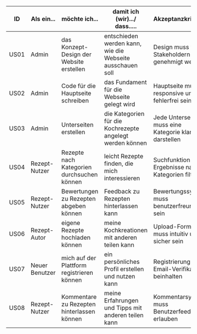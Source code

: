 | ID   | Als ein...         | möchte ich...                                  | damit ich (wir).../ dass.....                                 | Akzeptanzkriterien                                   | Story Points |
|------|--------------------|------------------------------------------------|---------------------------------------------------------------|------------------------------------------------------|--------------|
| US01 | Admin              | das Konzept-Design der Website erstellen       | entschieden werden kann, wie die Webseite ausschauen soll     | Design muss von Stakeholdern genehmigt werden        | 2            |
| US02 | Admin              | Code für die Hauptseite schreiben              | das Fundament für die Webseite gelegt wird                    | Hauptseite muss responsive und fehlerfrei sein       | 5            |
| US03 | Admin              | Unterseiten erstellen                          | die Kategorien für die Kochrezepte angelegt werden können     | Jede Unterseite muss eine Kategorie klar darstellen  | 5            |
| US04 | Rezept-Nutzer      | Rezepte nach Kategorien durchsuchen können     | leicht Rezepte finden, die mich interessieren                 | Suchfunktion muss Ergebnisse nach Kategorien filtern | 8            |
| US05 | Rezept-Nutzer      | Bewertungen zu Rezepten abgeben können         | Feedback zu Rezepten hinterlassen kann                        | Bewertungssystem muss benutzerfreundlich sein        | 8            |
| US06 | Rezept-Autor       | eigene Rezepte hochladen können                | meine Kochkreationen mit anderen teilen kann                  | Upload-Formular muss intuitiv und sicher sein        | 8            |
| US07 | Neuer Benutzer     | mich auf der Plattform registrieren können     | ein persönliches Profil erstellen und nutzen kann             | Registrierung muss Email-Verifikation beinhalten     | 13           |
| US08 | Rezept-Nutzer      | Kommentare zu Rezepten hinterlassen können     | meine Erfahrungen und Tipps mit anderen teilen kann           | Kommentarsystem muss Benutzerfeedback erlauben       | 8            |
